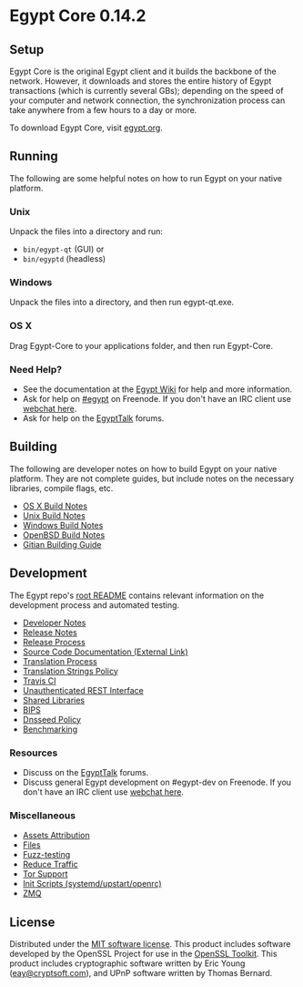 Egypt Core 0.14.2
=====================

Setup
---------------------
Egypt Core is the original Egypt client and it builds the backbone of the network. However, it downloads and stores the entire history of Egypt transactions (which is currently several GBs); depending on the speed of your computer and network connection, the synchronization process can take anywhere from a few hours to a day or more.

To download Egypt Core, visit [egypt.org](https://egypt.org).

Running
---------------------
The following are some helpful notes on how to run Egypt on your native platform.

### Unix

Unpack the files into a directory and run:

- `bin/egypt-qt` (GUI) or
- `bin/egyptd` (headless)

### Windows

Unpack the files into a directory, and then run egypt-qt.exe.

### OS X

Drag Egypt-Core to your applications folder, and then run Egypt-Core.

### Need Help?

* See the documentation at the [Egypt Wiki](https://egypt.info/)
for help and more information.
* Ask for help on [#egypt](http://webchat.freenode.net?channels=egypt) on Freenode. If you don't have an IRC client use [webchat here](http://webchat.freenode.net?channels=egypt).
* Ask for help on the [EgyptTalk](https://egypttalk.io/) forums.

Building
---------------------
The following are developer notes on how to build Egypt on your native platform. They are not complete guides, but include notes on the necessary libraries, compile flags, etc.

- [OS X Build Notes](build-osx.md)
- [Unix Build Notes](build-unix.md)
- [Windows Build Notes](build-windows.md)
- [OpenBSD Build Notes](build-openbsd.md)
- [Gitian Building Guide](gitian-building.md)

Development
---------------------
The Egypt repo's [root README](/README.md) contains relevant information on the development process and automated testing.

- [Developer Notes](developer-notes.md)
- [Release Notes](release-notes.md)
- [Release Process](release-process.md)
- [Source Code Documentation (External Link)](https://dev.visucore.com/egypt/doxygen/)
- [Translation Process](translation_process.md)
- [Translation Strings Policy](translation_strings_policy.md)
- [Travis CI](travis-ci.md)
- [Unauthenticated REST Interface](REST-interface.md)
- [Shared Libraries](shared-libraries.md)
- [BIPS](bips.md)
- [Dnsseed Policy](dnsseed-policy.md)
- [Benchmarking](benchmarking.md)

### Resources
* Discuss on the [EgyptTalk](https://egypttalk.io/) forums.
* Discuss general Egypt development on #egypt-dev on Freenode. If you don't have an IRC client use [webchat here](http://webchat.freenode.net/?channels=egypt-dev).

### Miscellaneous
- [Assets Attribution](assets-attribution.md)
- [Files](files.md)
- [Fuzz-testing](fuzzing.md)
- [Reduce Traffic](reduce-traffic.md)
- [Tor Support](tor.md)
- [Init Scripts (systemd/upstart/openrc)](init.md)
- [ZMQ](zmq.md)

License
---------------------
Distributed under the [MIT software license](/COPYING).
This product includes software developed by the OpenSSL Project for use in the [OpenSSL Toolkit](https://www.openssl.org/). This product includes
cryptographic software written by Eric Young ([eay@cryptsoft.com](mailto:eay@cryptsoft.com)), and UPnP software written by Thomas Bernard.
